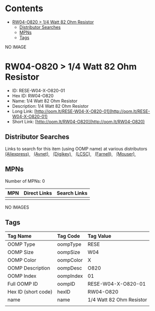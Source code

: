 



Contents
========

* [RW04-O820 > 1/4 Watt 82 Ohm Resistor](#rw04-o820--14-watt-82-ohm-resistor)
	* [Distributor Searches](#distributor-searches)
	* [MPNs](#mpns)
	* [Tags](#tags)
  
NO IMAGE  
# RW04-O820 > 1/4 Watt 82 Ohm Resistor

- ID: RESE-W04-X-O820-01
- Hex ID: RW04-O820
- Name: 1/4 Watt 82 Ohm Resistor
- Description: 1/4 Watt 82 Ohm Resistor
- Long Link: [http://oom.lt/RESE-W04-X-O820-01](http://oom.lt/RESE-W04-X-O820-01)
- Short Link: [http://oom.lt/RW04-O820](http://oom.lt/RW04-O820)

## Distributor Searches
  
Links to search for this item (using OOMP name) at various distributors  
[(Aliexpress) ](https://www.aliexpress.com/wholesale?SearchText=11171/4+Watt+82+Ohm+Resistor)&nbsp;&nbsp;&nbsp;[(Avnet) ](https://www.avnet.com/shop/us/search/1/4+Watt+82+Ohm+Resistor)&nbsp;&nbsp;&nbsp;[(Digikey) ](https://www.digikey.co.uk/en/products/result?s=1/4+Watt+82+Ohm+Resistor)&nbsp;&nbsp;&nbsp;[(LCSC) ](https://www.lcsc.com/search?q=1/4+Watt+82+Ohm+Resistor)&nbsp;&nbsp;&nbsp;[(Farnell) ](https://uk.farnell.com/search?st=1/4+Watt+82+Ohm+Resistor)&nbsp;&nbsp;&nbsp;[(Mouser) ](https://www.mouser.com/c/?q=1/4+Watt+82+Ohm+Resistor)&nbsp;&nbsp;&nbsp;
## MPNs
  
Number of MPNs: 0  

|MPN|Direct Links|Search Links|
| :--- | :--- | :--- |
||||
  
NO IMAGES  
## Tags
  

|Tag Name|Tag Code|Tag Value|
| :--- | :--- | :--- |
|OOMP Type|oompType|RESE|
|OOMP Size|oompSize|W04|
|OOMP Color|oompColor|X|
|OOMP Description|oompDesc|O820|
|OOMP Index|oompIndex|01|
|Full OOMP ID|oompID|RESE-W04-X-O820-01|
|Hex ID (short code)|hexID|RW04-O820|
|name|name|1/4 Watt 82 Ohm Resistor|
||||
